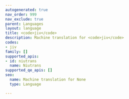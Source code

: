 ```yaml
---
autogenerated: true
nav_order: 999
nav_exclude: true
parent: Languages
layout: language
title: <code>jiv</code>
description: Machine translation for <code>jiv</code>
codes:
- jiv
family: []
supported_apis:
- id: niutrans
  name: Niutrans
supported_qe_apis: []
seo:
  name: Machine translation for None
  type: Language

---
```


